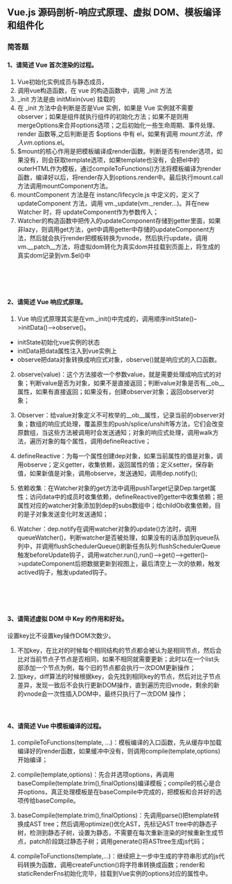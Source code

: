 ## Vue.js 源码剖析-响应式原理、虚拟 DOM、模板编译和组件化

### 简答题

#### 1、请简述 Vue 首次渲染的过程。
1. Vue初始化实例成员与静态成员，
2. 调用vue构造函数，在 vue 的构造函数中，调用 _init 方法
3. _init 方法是由 initMixin(vue) 挂载的
4. 在 _init 方法中会判断是否是Vue 实例，如果是 Vue 实例就不需要 observer；如果是组件就执行组件的初始化方法；如果不是则用mergeOptions来合并options选项；之后初始化一些生命周期、事件处理、render 函数等,之后判断是否 $options 中有 el，如果有调用 $mount 方法，传入 vm.$options.el。
5. $mount的核心作用是把模板编译成render函数。判断是否有render选项，如果没有，则会获取template选项，如果template也没有，会把el中的outerHTML作为模板，通过compileToFunctions()方法将模板编译为render函数，编译好以后，将render存入到options.render中。最后执行mount.call方法调用mountComponent方法。
6. mountComponent 方法是在 instanc/lifecycle.js 中定义的，定义了 updateComponent 方法，调用 vm._update(vm._render...)。并在new Watcher 时，将 updateComponent作为参数传入；
7. Watcher的构造函数中把传入的updateComponent存储到getter里面，如果非lazy，则调用get方法，get中调用getter中存储的updateComponent方法，然后就会执行render把模板转换为vnode，然后执行update，调用vm.__patch__方法，将虚拟dom转化为真实dom并挂载到页面上，将生成的真实dom记录到vm.$el()中
　

　

　

#### 2、请简述 Vue 响应式原理。
1. Vue 响应式原理其实是在vm._init()中完成的，调用顺序initState()–>initData()–>observe()。
- initState初始化vue实例的状态
- initData把data属性注入到vue实例上
- observe把data对象转换成响应式对象，observe()就是响应式的入口函数。

2. observe(value)：这个方法接收一个参数value，就是需要处理成响应式的对象；判断value是否为对象，如果不是直接返回；判断value对象是否有__ob__属性，如果有直接返回；如果没有，创建observer对象；返回observer对象；

3. Observer：给value对象定义不可枚举的__ob__属性，记录当前的observer对象；数组的响应式处理，覆盖原生的push/splice/unshift等方法，它们会改变原数组，当这些方法被调用时会发送通知；对象的响应式处理，调用walk方法，遍历对象的每个属性，调用defineReactive；

4. defineReactive：为每一个属性创建dep对象，如果当前属性的值是对象，调用observe；定义getter，收集依赖，返回属性的值；定义setter，保存新值，如果新值是对象，调用observe，发送通知，调用dep.notify();

5. 依赖收集：在Watcher对象的get方法中调用pushTarget记录Dep.target属性；访问data中的成员时收集依赖，defineReactive的getter中收集依赖；把属性对应的watcher对象添加到dep的subs数组中；给childOb收集依赖，目的是子对象发送变化时发送通知；

6. Watcher：dep.notify在调用watcher对象的update()方法时，调用queueWatcher()，判断watcher是否被处理，如果没有的话添加到queue队列中，并调用flushSchedulerQueue()刷新任务队列:flushSchedulerQueue触发beforeUpdate钩子，调用watcher.run(),run()–>get()–>getter()–>updateComponent后把数据更新到视图上，最后清空上一次的依赖，触发actived钩子，触发updated钩子。
　

　

　

#### 3、请简述虚拟 DOM 中 Key 的作用和好处。

设置key比不设置key操作DOM次数少。

1. 不加key，在比对的时候每个相同结构的节点都会被认为是相同节点，然后会比对当前节点子节点是否相同，如果不相同就需要更新；此时以在一个list头部添加一个节点为例，每个旧的节点都会执行一次DOM更新操作；
2. 加key，diff算法的时候根据key，会先找到相同key的节点，然后对比子节点差异，发现一致后不会执行更新DOM操作，直到遍历完旧vnode，剩余的新的vnode会一次性插入DOM中，最终只执行了一次DOM 操作；
　

　

#### 4、请简述 Vue 中模板编译的过程。

1. compileToFunctions(template, ...)：模板编译的入口函数，先从缓存中加载编译好的render函数，如果缓冲中没有，则调用compile(template,options)开始编译；

2. compile(template,options)：先合并选项options，再调用baseCompile(template.trim(),finalOptions)编译模板；compile的核心是合并options，真正处理模板是在baseCompile中完成的，把模板和合并好的选项传给baseCompile。

3. baseCompile(template.trim(),finalOptions)：先调用parse()把template转换成AST tree；然后调用optimize()优化AST，先标记AST tree中的静态子树，检测到静态子树，设置为静态，不需要在每次重新渲染的时候重新生成节点，patch阶段跳过静态子树；调用generate()将ASTtree生成js代码；

4. compileToFunctions(template,...)：继续把上一步中生成的字符串形式的js代码转换为函数，调用createFunction()将字符串转换成函数；render和staticRenderFns初始化完毕，挂载到Vue实例的options对应的属性中。
　

　

　